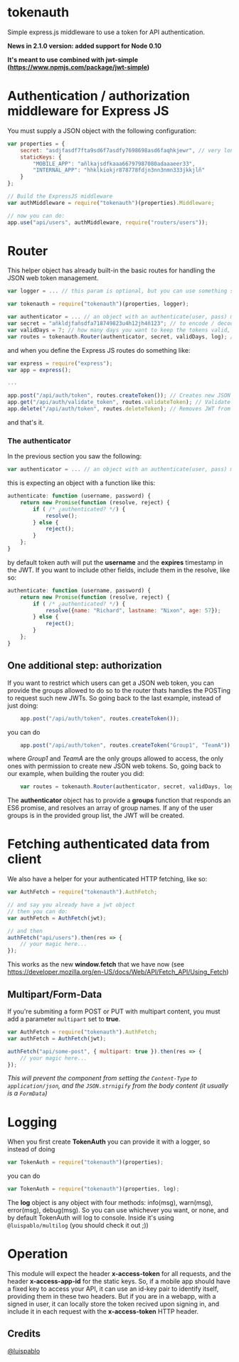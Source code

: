 # tokenauth
Simple express.js middleware to use a token for API authentication.

**News in 2.1.0 version: added support for Node 0.10**

**It's meant to use combined with jwt-simple (https://www.npmjs.com/package/jwt-simple)**

# Authentication / authorization middleware for Express JS

You must supply a JSON object with the following configuration:

```javascript
var properties = {
	secret: "asdjfasdf7fta9sd6f7asdfy7698698asd6faqhkjewr", // very long random string
	staticKeys: {
		"MOBILE_APP": "añlkajsdfkaaa66797987080adaaaeer33",
		"INTERNAL_APP": "hhklkiokjr878778fdjn3nn3nmn333jkkjlñ"
	}
};

// Build the ExpressJS middleware
var authMiddleware = require("tokenauth")(properties).Middleware;

// now you can do:
app.use("api/users", authMiddleware, require("routers/users"));
```

# Router

This helper object has already built-in the basic routes for handling the JSON web token management.

```javascript
var logger = ... // this param is optional, but you can use something similar to @luispablo/multilog (https://www.npmjs.com/package/@luispablo/multilog)

var tokenauth = require("tokenauth")(properties, logger);

var authenticator = ... // an object with an authenticate(user, pass) method, handling es6 promises, like 'ws-credentials'
var secret = "añkldjfañsdfa718749823u4h12jh4ñ123"; // to encode / decode the token
var validDays = 7; // how many days you want to keep the tokens valid, no limit
var routes = tokenauth.Router(authenticator, secret, validDays, log); // The log params is optional, defaults to console
```

and when you define the Express JS routes do something like:

```javascript
var express = require("express");
var app = express();

...

app.post("/api/auth/token", routes.createToken()); // Creates new JSON web taken with username / password authentication
app.get("/api/auth/validate_token", routes.validateToken); // Validate if a given JWT exists and is not expired
app.delete("/api/auth/token", routes.deleteToken); // Removes JWT from local storage
```

and that's it.

### The authenticator

In the previous section you saw the following:

```javascript
var authenticator = ... // an object with an authenticate(user, pass) method, handling es6 promises, like 'ws-credentials'
```

this is expecting an object with a function like this:

```javascript
authenticate: function (username, password) {
	return new Promise(function (resolve, reject) {
		if ( /* ¿authenticated? */) {
			resolve();
		} else {
			reject();
		}
	};
}
```

by default token auth will put the **username** and the **expires** timestamp in
the JWT. If you want to include other fields, include them in the resolve, like so:

```javascript
authenticate: function (username, password) {
	return new Promise(function (resolve, reject) {
		if ( /* ¿authenticated? */) {
			resolve({name: "Richard", lastname: "Nixon", age: 57});
		} else {
			reject();
		}
	};
}
```

## One additional step: authorization

If you want to restrict which users can get a JSON web token, you can provide the groups allowed to do so to the router thats handles the POSTing to request such new JWTs.
So going back to the last example, instead of just doing:

```javascript
	app.post("/api/auth/token", routes.createToken());
```

you can do

```javascript
	app.post("/api/auth/token", routes.createToken("Group1", "TeamA"));
```

where _Group1_ and _TeamA_ are the only groups allowed to access, the only ones with permission to create new JSON web tokens. So, going back to our example, when building the router you did:

```javascript
	var routes = tokenauth.Router(authenticator, secret, validDays, log);
```

The **authenticator** object has to provide a **groups** function that responds an ES6 promise, and resolves an array of group names. If any of the user groups is in the provided group list, the JWT will be created.

# Fetching authenticated data from client

We also have a helper for your authenticated HTTP fetching, like so:

```javascript
var AuthFetch = require("tokenauth").AuthFetch;

// and say you already have a jwt object
// then you can do:
var authFetch = AuthFetch(jwt);

// and then
authFetch("api/users").then(res => {
	// your magic here...
});
```

This works as the new **window.fetch** that we have now (see https://developer.mozilla.org/en-US/docs/Web/API/Fetch_API/Using_Fetch)

## Multipart/Form-Data

If you're submiting a form POST or PUT with multipart content, you must add a
parameter ```multipart``` set to **true**.

```javascript
var AuthFetch = require("tokenauth").AuthFetch;
var authFetch = AuthFetch(jwt);

authFetch("api/some-post", { multipart: true }).then(res => {
	// your magic here...
});
```

_This will prevent the component from setting the ```Content-Type``` to
```application/json```, and the ```JSON.strnigify``` from the body content
(it usually is a ```FormData```)_

# Logging

When you first create **TokenAuth** you can provide it with a logger, so instead
of doing

```javascript
var TokenAuth = require("tokenauth")(properties);
```

you can do

```javascript
var TokenAuth = require("tokenauth")(properties, log);
```

The **log** object is any object with four methods: info(msg), warn(msg), error(msg),
debug(msg). So you can use whichever you want, or none, and by default TokenAuth
will log to console.
Inside it's using ```@luispablo/multilog``` (you should check it out ;))

# Operation

This module will expect the header **x-access-token** for all requests, and the
header **x-access-app-id** for the static keys.
So, if a mobile app should have a fixed key to access your API, it can use an id-key
pair to identify itself, providing them in these two headers.
But if you are in a webapp, with a signed in user, it can locally store the token
recived upon signing in, and include it in each request with the **x-access-token**
HTTP header.

## Credits

[@luispablo](https://twitter.com/luispablo)
